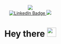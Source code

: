 <div id="header" align="center">
  <img src="https://media.giphy.com/media/ny7UCd6JETnmE/giphy.gif"/>
</div>

<div id="badges" align="center">
  <a href="your-linkedin-URL">
    <img src="https://img.shields.io/badge/LinkedIn-blue?style=for-the-badge&logo=linkedin&logoColor=white" alt="LinkedIn Badge"/>
  </a>
  <a href="your-HH-URL">
    <img src="https://img.shields.io/badge/HeadHunter-red?logo=logoColor=white&style=for-the-badge"/>
  </a>
     <br><img src="https://komarev.com/ghpvc/?username=malevi413&style=flat-square&color=blue" alt=""/>
  </br>
<h1>
  Hey there
  <img src="https://media.giphy.com/media/hvRJCLFzcasrR4ia7z/giphy.gif" width="30px"/>
</h1>

